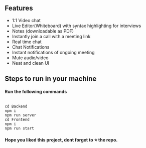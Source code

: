 

## Features

- 1:1 Video chat
- Live Editor(Whiteboard) with syntax highlighting for interviews
- Notes (downloadable as PDF) 
- Instantly join a call with a meeting link
- Real time chat
- Chat Notifications
- Instant notifications of ongoing meeting
- Mute audio/video
- Neat and clean UI

## Steps to run in your machine

#### Run the following commands
```

cd Backend
npm i
npm run server
cd Frontend
npm i
npm run start
```




#### Hope you liked this project, dont forget to ⭐ the repo.
